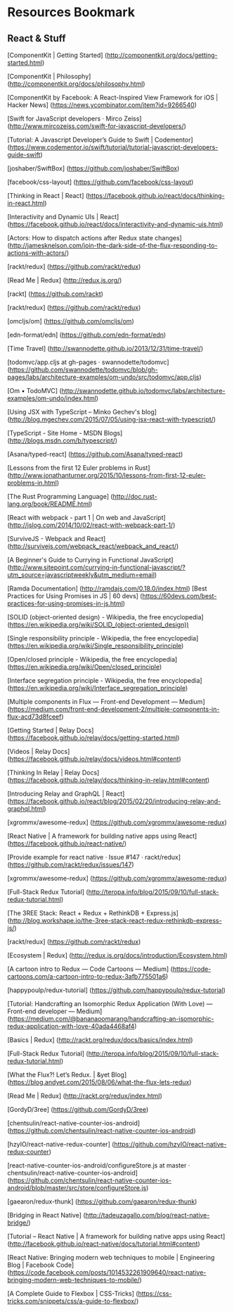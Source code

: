 # Resources Bookmark

## React & Stuff

[ComponentKit | Getting Started] (http://componentkit.org/docs/getting-started.html)

[ComponentKit | Philosophy] (http://componentkit.org/docs/philosophy.html)

[ComponentKit by Facebook: A React-Inspired View Framework for iOS | Hacker News] (https://news.ycombinator.com/item?id=9266540)

[Swift for JavaScript developers · Mirco Zeiss] (http://www.mircozeiss.com/swift-for-javascript-developers/)

[Tutorial: A Javascript Developer’s Guide to Swift | Codementor] (https://www.codementor.io/swift/tutorial/tutorial-javascript-developers-guide-swift)

[joshaber/SwiftBox] (https://github.com/joshaber/SwiftBox)

[facebook/css-layout] (https://github.com/facebook/css-layout)

[Thinking in React | React] (https://facebook.github.io/react/docs/thinking-in-react.html)

[Interactivity and Dynamic UIs | React] (https://facebook.github.io/react/docs/interactivity-and-dynamic-uis.html)

[Actors: How to dispatch actions after Redux state changes] (http://jamesknelson.com/join-the-dark-side-of-the-flux-responding-to-actions-with-actors/)

[rackt/redux] (https://github.com/rackt/redux)

[Read Me | Redux] (http://redux.js.org/)

[rackt] (https://github.com/rackt)

[rackt/redux] (https://github.com/rackt/redux)

[omcljs/om] (https://github.com/omcljs/om)

[edn-format/edn] (https://github.com/edn-format/edn)

[Time Travel] (http://swannodette.github.io/2013/12/31/time-travel/)

[todomvc/app.cljs at gh-pages · swannodette/todomvc] (https://github.com/swannodette/todomvc/blob/gh-pages/labs/architecture-examples/om-undo/src/todomvc/app.cljs)

[Om • TodoMVC] (http://swannodette.github.io/todomvc/labs/architecture-examples/om-undo/index.html)

[Using JSX with TypeScript – Minko Gechev's blog] (http://blog.mgechev.com/2015/07/05/using-jsx-react-with-typescript/)

[TypeScript - Site Home - MSDN Blogs] (http://blogs.msdn.com/b/typescript/)

[Asana/typed-react] (https://github.com/Asana/typed-react)

[Lessons from the first 12 Euler problems in Rust] (http://www.jonathanturner.org/2015/10/lessons-from-first-12-euler-problems-in.html)

[The Rust Programming Language] (http://doc.rust-lang.org/book/README.html)

[React with webpack - part 1 | On web and JavaScript] (http://jslog.com/2014/10/02/react-with-webpack-part-1/)

[SurviveJS - Webpack and React] (http://survivejs.com/webpack_react/webpack_and_react/)

[A Beginner's Guide to Currying in Functional JavaScript] (http://www.sitepoint.com/currying-in-functional-javascript/?utm_source=javascriptweekly&utm_medium=email)

[Ramda Documentation] (http://ramdajs.com/0.18.0/index.html)
[Best Practices for Using Promises in JS | 60 devs] (https://60devs.com/best-practices-for-using-promises-in-js.html)

[SOLID (object-oriented design) - Wikipedia, the free encyclopedia] (https://en.wikipedia.org/wiki/SOLID_(object-oriented_design))

[Single responsibility principle - Wikipedia, the free encyclopedia] (https://en.wikipedia.org/wiki/Single_responsibility_principle)

[Open/closed principle - Wikipedia, the free encyclopedia] (https://en.wikipedia.org/wiki/Open/closed_principle)

[Interface segregation principle - Wikipedia, the free encyclopedia] (https://en.wikipedia.org/wiki/Interface_segregation_principle)

[Multiple components in Flux — Front-end Development — Medium] (https://medium.com/front-end-development-2/multiple-components-in-flux-acd73d8fceef)

[Getting Started | Relay Docs] (https://facebook.github.io/relay/docs/getting-started.html)

[Videos | Relay Docs] (https://facebook.github.io/relay/docs/videos.html#content)

[Thinking In Relay | Relay Docs] (https://facebook.github.io/relay/docs/thinking-in-relay.html#content)

[Introducing Relay and GraphQL | React] (https://facebook.github.io/react/blog/2015/02/20/introducing-relay-and-graphql.html)

[xgrommx/awesome-redux] (https://github.com/xgrommx/awesome-redux)

[React Native | A framework for building native apps using React] (https://facebook.github.io/react-native/)

[Provide example for react native · Issue #147 · rackt/redux] (https://github.com/rackt/redux/issues/147)

[xgrommx/awesome-redux] (https://github.com/xgrommx/awesome-redux)

[Full-Stack Redux Tutorial] (http://teropa.info/blog/2015/09/10/full-stack-redux-tutorial.html)

[The 3REE Stack: React + Redux + RethinkDB + Express.js] (http://blog.workshape.io/the-3ree-stack-react-redux-rethinkdb-express-js/)

[rackt/redux] (https://github.com/rackt/redux)

[Ecosystem | Redux] (http://redux.js.org/docs/introduction/Ecosystem.html)

[A cartoon intro to Redux — Code Cartoons — Medium] (https://code-cartoons.com/a-cartoon-intro-to-redux-3afb775501a6)

[happypoulp/redux-tutorial] (https://github.com/happypoulp/redux-tutorial)

[Tutorial: Handcrafting an Isomorphic Redux Application (With Love) — Front-end developer — Medium] (https://medium.com/@bananaoomarang/handcrafting-an-isomorphic-redux-application-with-love-40ada4468af4)

[Basics | Redux] (http://rackt.org/redux/docs/basics/index.html)

[Full-Stack Redux Tutorial] (http://teropa.info/blog/2015/09/10/full-stack-redux-tutorial.html)

[What the Flux?! Let’s Redux. | &yet Blog] (https://blog.andyet.com/2015/08/06/what-the-flux-lets-redux)

[Read Me | Redux] (http://rackt.org/redux/index.html)

[GordyD/3ree] (https://github.com/GordyD/3ree)

[chentsulin/react-native-counter-ios-android] (https://github.com/chentsulin/react-native-counter-ios-android)

[hzyIO/react-native-redux-counter] (https://github.com/hzyIO/react-native-redux-counter)

[react-native-counter-ios-android/configureStore.js at master · chentsulin/react-native-counter-ios-android] (https://github.com/chentsulin/react-native-counter-ios-android/blob/master/src/store/configureStore.js)

[gaearon/redux-thunk] (https://github.com/gaearon/redux-thunk)

[Bridging in React Native] (http://tadeuzagallo.com/blog/react-native-bridge/)

[Tutorial – React Native | A framework for building native apps using React] (http://facebook.github.io/react-native/docs/tutorial.html#content)

[React Native: Bringing modern web techniques to mobile | Engineering Blog | Facebook Code] (https://code.facebook.com/posts/1014532261909640/react-native-bringing-modern-web-techniques-to-mobile/)

[A Complete Guide to Flexbox | CSS-Tricks] (https://css-tricks.com/snippets/css/a-guide-to-flexbox/)
